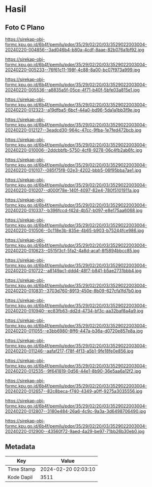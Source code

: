 # Hasil

## Foto C Plano

https://sirekap-obj-formc.kpu.go.id/6b4f/pemilu/pdpr/35/29/02/20/03/3529022003004-20240220-004856--3ad046b4-b80a-4cdf-8aae-82b076a1bf92.jpg

https://sirekap-obj-formc.kpu.go.id/6b4f/pemilu/pdpr/35/29/02/20/03/3529022003004-20240220-005233--76f61c11-198f-4c88-8a00-bc07f973a999.jpg

https://sirekap-obj-formc.kpu.go.id/6b4f/pemilu/pdpr/35/29/02/20/03/3529022003004-20240220-005536--a8835a5f-05ce-4f71-b40f-5bfe03a815e1.jpg

https://sirekap-obj-formc.kpu.go.id/6b4f/pemilu/pdpr/35/29/02/20/03/3529022003004-20240220-012323--a19dfba5-6bcf-44a0-bd96-5da1a1bb3f9e.jpg

https://sirekap-obj-formc.kpu.go.id/6b4f/pemilu/pdpr/35/29/02/20/03/3529022003004-20240220-012127--3eadcd30-964c-47cc-9fba-1e7fed472bcb.jpg

https://sirekap-obj-formc.kpu.go.id/6b4f/pemilu/pdpr/35/29/02/20/03/3529022003004-20240220-010006--2ddcbbfb-5750-4cf8-9278-06c4fb2ab6fc.jpg

https://sirekap-obj-formc.kpu.go.id/6b4f/pemilu/pdpr/35/29/02/20/03/3529022003004-20240220-010107--085f75f8-02e3-4202-bbb5-06f95bba7ae1.jpg

https://sirekap-obj-formc.kpu.go.id/6b4f/pemilu/pdpr/35/29/02/20/03/3529022003004-20240220-010207--d000f78e-140f-4097-82e4-780f5101911a.jpg

https://sirekap-obj-formc.kpu.go.id/6b4f/pemilu/pdpr/35/29/02/20/03/3529022003004-20240220-010337--b396fccd-f42d-4b57-b097-e8e175aa6068.jpg

https://sirekap-obj-formc.kpu.go.id/6b4f/pemilu/pdpr/35/29/02/20/03/3529022003004-20240220-010506--0c118e3b-835e-4b65-b903-b75244fce986.jpg

https://sirekap-obj-formc.kpu.go.id/6b4f/pemilu/pdpr/35/29/02/20/03/3529022003004-20240220-010623--0515f3cf-5fa2-4a8d-acaf-8f5894bbcc85.jpg

https://sirekap-obj-formc.kpu.go.id/6b4f/pemilu/pdpr/35/29/02/20/03/3529022003004-20240220-010722--a8149ac1-ddd4-48f7-b841-b5ae2731bbb4.jpg

https://sirekap-obj-formc.kpu.go.id/6b4f/pemilu/pdpr/35/29/02/20/03/3529022003004-20240220-010831--3703d760-8913-450e-8b09-627cfa1fd7b0.jpg

https://sirekap-obj-formc.kpu.go.id/6b4f/pemilu/pdpr/35/29/02/20/03/3529022003004-20240220-010940--ec83fb63-dd2d-4734-bf3c-aa32baf8a4a9.jpg

https://sirekap-obj-formc.kpu.go.id/6b4f/pemilu/pdpr/35/29/02/20/03/3529022003004-20240220-011055--e3bb6980-8ff6-447a-b36a-d0720e857e8a.jpg

https://sirekap-obj-formc.kpu.go.id/6b4f/pemilu/pdpr/35/29/02/20/03/3529022003004-20240220-011246--aafaf217-f78f-4f13-a5b1-9fe18fe0e856.jpg

https://sirekap-obj-formc.kpu.go.id/6b4f/pemilu/pdpr/35/29/02/20/03/3529022003004-20240220-012535--9f641819-0d56-44e1-8b90-36e5aa6a12f2.jpg

https://sirekap-obj-formc.kpu.go.id/6b4f/pemilu/pdpr/35/29/02/20/03/3529022003004-20240220-012657--82c8beca-f740-4349-a0ff-9275a3035556.jpg

https://sirekap-obj-formc.kpu.go.id/6b4f/pemilu/pdpr/35/29/02/20/03/3529022003004-20240220-012807--3180e484-26a6-4c9c-9a3a-3d6498706490.jpg

https://sirekap-obj-formc.kpu.go.id/6b4f/pemilu/pdpr/35/29/02/20/03/3529022003004-20240220-012900--43560f72-9aed-4a29-be97-71bb26b30eb0.jpg


## Metadata

| Key        | Value               |
| ---------- | ------------------- |
| Time Stamp | 2024-02-20 02:03:10 |
| Kode Dapil | 3511                |



